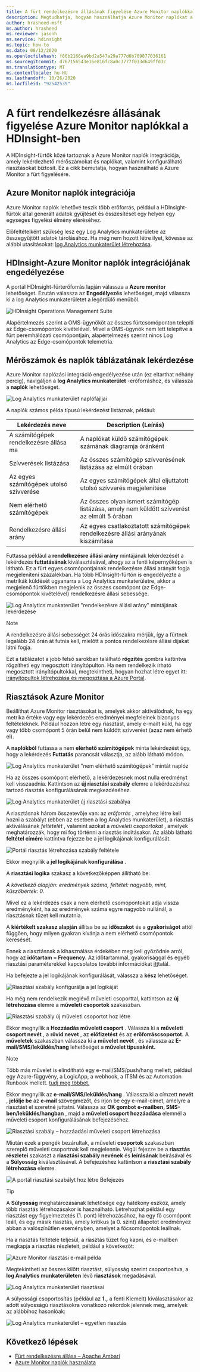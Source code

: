 ```yaml
---
title: A fürt rendelkezésre állásának figyelése Azure Monitor naplókkal a HDInsight-ben
description: Megtudhatja, hogyan használhatja Azure Monitor naplókat a fürt állapotának és rendelkezésre állásának figyeléséhez.
author: hrasheed-msft
ms.author: hrasheed
ms.reviewer: jasonh
ms.service: hdinsight
ms.topic: how-to
ms.date: 08/12/2020
ms.openlocfilehash: f86b2166ea9bd2a547a29a777d6b709877036161
ms.sourcegitcommit: d767156543e16e816fc8a0c3777f033d649ffd3c
ms.translationtype: MT
ms.contentlocale: hu-HU
ms.lasthandoff: 10/26/2020
ms.locfileid: "92542539"
---
```

# <a name="how-to-monitor-cluster-availability-with-azure-monitor-logs-in-hdinsight"></a>A fürt rendelkezésre állásának figyelése Azure Monitor naplókkal a HDInsight-ben

A HDInsight-fürtök közé tartoznak a Azure Monitor naplók integrációja, amely lekérdezhető mérőszámokat és naplókat, valamint konfigurálható riasztásokat biztosít. Ez a cikk bemutatja, hogyan használható a Azure Monitor a fürt figyelésére.

## <a name="azure-monitor-logs-integration"></a>Azure Monitor naplók integrációja

Azure Monitor naplók lehetővé teszik több erőforrás, például a HDInsight-fürtök által generált adatok gyűjtését és összesítését egy helyen egy egységes figyelési élmény eléréséhez.

Előfeltételként szükség lesz egy Log Analytics munkaterületre az összegyűjtött adatok tárolásához. Ha még nem hozott létre ilyet, kövesse az alábbi utasításokat: [log Analytics munkaterület létrehozása](../azure-monitor/learn/quick-create-workspace.md).

## <a name="enable-hdinsight-azure-monitor-logs-integration"></a>HDInsight-Azure Monitor naplók integrációjának engedélyezése

A portál HDInsight-fürterőforrás lapján válassza a **Azure monitor** lehetőséget. Ezután válassza az **Engedélyezés** lehetőséget, majd válassza ki a log Analytics munkaterületet a legördülő menüből.

![HDInsight Operations Management Suite](media/cluster-availability-monitor-logs/azure-portal-monitoring.png)

Alapértelmezés szerint a OMS-ügynököt az összes fürtcsomóponton telepíti az Edge-csomópontok kivételével. Mivel a OMS-ügynök nem lett telepítve a fürt peremhálózati csomópontjain, alapértelmezés szerint nincs Log Analytics az Edge-csomópontok telemetria.

## <a name="query-metrics-and-logs-tables"></a>Mérőszámok és naplók táblázatának lekérdezése

Azure Monitor naplózási integráció engedélyezése után (ez eltarthat néhány percig), navigáljon a **log Analytics munkaterület** -erőforráshoz, és válassza a **naplók** lehetőséget.

![Log Analytics munkaterület naplófájljai](media/cluster-availability-monitor-logs/hdinsight-portal-logs.png)

A naplók számos példa típusú lekérdezést listáznak, például:

| Lekérdezés neve                      | Description (Leírás)                                                               |
|---------------------------------|---------------------------------------------------------------------------|
| A számítógépek rendelkezésre állása ma    | A naplókat küldő számítógépek számának diagramja óránként                     |
| Szívverések listázása                 | Az összes számítógép szívverésének listázása az elmúlt órában                           |
| Az egyes számítógépek utolsó szívverése | Az egyes számítógépek által eljuttatott utolsó szívverés megjelenítése                             |
| Nem elérhető számítógépek           | Az összes olyan ismert számítógép listázása, amely nem küldött szívverést az elmúlt 5 órában |
| Rendelkezésre állási arány               | Az egyes csatlakoztatott számítógépek rendelkezésre állási arányának kiszámítása                |

Futtassa például a **rendelkezésre állási arány** mintájának lekérdezését a lekérdezés **futtatásának** kiválasztásával, ahogy az a fenti képernyőképen is látható. Ez a fürt egyes csomópontjainak rendelkezésre állási arányát fogja megjeleníteni százalékban. Ha több HDInsight-fürtön is engedélyezte a metrikák küldését ugyanarra a Log Analytics munkaterületre, akkor a megjelenő fürtökben megjelenik az összes csomópont (az Edge-csomópontok kivételével) rendelkezésre állási sebessége.

![Log Analytics munkaterület "rendelkezésre állási arány" mintájának lekérdezése](media/cluster-availability-monitor-logs/portal-availability-rate.png)

> [!NOTE]  
> A rendelkezésre állási sebességet 24 órás időszakra mérjük, így a fürtnek legalább 24 órán át futnia kell, mielőtt a pontos rendelkezésre állási díjakat látni fogja.

Ezt a táblázatot a jobb felső sarokban található **rögzítés** gombra kattintva rögzítheti egy megosztott irányítópulton. Ha nem rendelkezik írható megosztott irányítópultokkal, megtekintheti, hogyan hozhat létre egyet itt: [irányítópultok létrehozása és megosztása a Azure Portal](../azure-portal/azure-portal-dashboards.md#publish-and-share-a-dashboard).

## <a name="azure-monitor-alerts"></a>Riasztások Azure Monitor

Beállíthat Azure Monitor riasztásokat is, amelyek akkor aktiválódnak, ha egy metrika értéke vagy egy lekérdezés eredményei megfelelnek bizonyos feltételeknek. Például hozzon létre egy riasztást, amely e-mailt küld, ha egy vagy több csomópont 5 órán belül nem küldött szívverést (azaz nem érhető el).

A **naplókból** futtassa a nem **elérhető számítógépek** minta lekérdezést úgy, hogy a lekérdezés **Futtatás** parancsát választja, az alább látható módon.

![Log Analytics munkaterület "nem elérhető számítógépek" mintát naplóz](media/cluster-availability-monitor-logs/portal-unavailable-computers.png)

Ha az összes csomópont elérhető, a lekérdezésnek most nulla eredményt kell visszaadnia. Kattintson az **új riasztási szabály** elemre a lekérdezéshez tartozó riasztás konfigurálásának megkezdéséhez.

![Log Analytics munkaterület új riasztási szabálya](media/cluster-availability-monitor-logs/portal-logs-new-alert-rule.png)

A riasztásnak három összetevője van: az *erőforrás* , amelyhez létre kell hozni a szabályt (ebben az esetben a log Analytics munkaterület), a riasztás aktiválásának *feltételét* , valamint azokat a *műveleti csoportokat* , amelyek meghatározzák, hogy mi fog történni a riasztás indításakor.
Az alább látható **feltétel címére** kattintva fejezze be a jel logikájának konfigurálását.

![Portál riasztás létrehozása szabály feltétele](media/cluster-availability-monitor-logs/portal-condition-title.png)

Ekkor megnyílik a **jel logikájának konfigurálása** .

A **riasztási logika** szakasz a következőképpen állítható be:

*A következő alapján: eredmények száma, feltétel: nagyobb, mint, küszöbérték: 0.*

Mivel ez a lekérdezés csak a nem elérhető csomópontokat adja vissza eredményként, ha az eredmények száma egyre nagyobb nullánál, a riasztásnak tüzet kell mutatnia.

A **kiértékelt szakasz alapján** állítsa be az **időszakot** és a **gyakoriságot** attól függően, hogy milyen gyakran kívánja a nem elérhető csomópontok keresését.

Ennek a riasztásnak a kihasználása érdekében meg kell győződnie arról, hogy az **időtartam = Frequency.** Az időtartammal, gyakorisággal és egyéb riasztási paraméterekkel kapcsolatos további információkat [itt](../azure-monitor/platform/alerts-unified-log.md#alert-logic-definition)talál.

Ha befejezte a jel logikájának konfigurálását, válassza a **kész** lehetőséget.

![Riasztási szabály konfigurálja a jel logikáját](media/cluster-availability-monitor-logs/portal-configure-signal-logic.png)

Ha még nem rendelkezik meglévő műveleti csoporttal, kattintson az **új létrehozása** elemre a **műveleti csoportok** szakaszban.

![Riasztási szabály új műveleti csoportot hoz létre](media/cluster-availability-monitor-logs/portal-create-new-action-group.png)

Ekkor megnyílik a **Hozzáadás műveleti csoport** . Válassza ki a **műveleti csoport nevét** , a **rövid nevet** , az **előfizetést** és az **erőforráscsoportot.** A **műveletek** szakaszban válassza ki a **művelet nevét** , és válassza az **E-mail/SMS/leküldés/hang** lehetőséget a **művelet típusaként.**

> [!NOTE]
> Több más művelet is elindítható egy e-mail/SMS/push/hang mellett, például egy Azure-függvény, a LogicApp, a webhook, a ITSM és az Automation Runbook mellett. [tudj meg többet.](../azure-monitor/platform/action-groups.md#action-specific-information)

Ekkor megnyílik az **e-mail/SMS/leküldés/hang** . Válassza ki a címzett **nevét** , **jelölje be** az **e-mail** szövegmezőt, és írjon be egy e-mail-címet, amelyre a riasztást el szeretné juttatni. Válassza az **OK gombot**  **e-mailben, SMS-ben/leküldés/hangban** , majd a **műveleti csoport hozzáadása** elemnél a műveleti csoport konfigurálásának befejezéséhez.

![Riasztási szabály – hozzáadási műveleti csoport létrehozása](media/cluster-availability-monitor-logs/portal-add-action-group.png)

Miután ezek a pengék bezárultak, a műveleti **csoportok** szakaszban szereplő műveleti csoportnak kell megjelennie. Végül fejezze be a **riasztás részletei** szakaszt a **riasztási szabály nevének** és **leírásának** beírásával és a **Súlyosság** kiválasztásával. A befejezéshez kattintson a **riasztási szabály létrehozása** elemre.

![A portál riasztási szabályt hoz létre Befejezés](media/cluster-availability-monitor-logs/portal-create-alert-rule-finish.png)

> [!TIP]
> A **Súlyosság** meghatározásának lehetősége egy hatékony eszköz, amely több riasztás létrehozásakor is használható. Létrehozhat például egy riasztást egy figyelmeztetés (1. pont) létrehozásához, ha egy fő csomópont leáll, és egy másik riasztás, amely kritikus (a 0. szint) állapotot eredményez abban a valószínűtlen eseményben, amelyet a főcsomópontok leállnak.

Ha a riasztás feltétele teljesül, a riasztás tüzet fog kapni, és e-mailben megkapja a riasztás részleteit, például a következőt:

![Azure Monitor riasztási e-mail példa](media/cluster-availability-monitor-logs/portal-oms-alert-email.png)

Megtekintheti az összes kilőtt riasztást, súlyosság szerint csoportosítva, a **log Analytics munkaterületen** lévő **riasztások** megadásával.

![Log Analytics munkaterület riasztásai](media/cluster-availability-monitor-logs/hdi-portal-oms-alerts.png)

A súlyossági csoportosítás (például az **1.,** a fenti Kiemelt) kiválasztásakor az adott súlyosságú riasztásokra vonatkozó rekordok jelennek meg, amelyek az alábbihoz hasonlóak:

![Log Analytics munkaterület – egyetlen riasztás](media/cluster-availability-monitor-logs/portal-oms-alerts-sev1.png)

## <a name="next-steps"></a>Következő lépések

* [Fürt rendelkezésre állása – Apache Ambari](./hdinsight-cluster-availability.md)
* [Azure Monitor naplók használata](hdinsight-hadoop-oms-log-analytics-tutorial.md)
